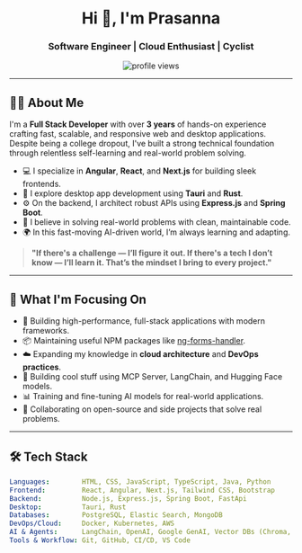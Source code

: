  

<h1 align="center">Hi 👋, I'm Prasanna</h1>
<h3 align="center">Software Engineer | Cloud Enthusiast | Cyclist </h3>

<p align="center">
  <img src="https://komarev.com/ghpvc/?username=prasanna&label=Profile%20views&color=0e75b6&style=flat" alt="profile views" />
</p>

---

## 👨‍💻 About Me

I'm a **Full Stack Developer** with over **3 years** of hands-on experience crafting fast, scalable, and responsive web and desktop applications. Despite being a college dropout, I've built a strong technical foundation through relentless self-learning and real-world problem solving.

- 💻 I specialize in **Angular**, **React**, and **Next.js** for building sleek frontends.
- 🦀 I explore desktop app development using **Tauri** and **Rust**.
- ⚙️ On the backend, I architect robust APIs using **Express.js** and **Spring Boot**.
- 🧠 I believe in solving real-world problems with clean, maintainable code.
- 🌍 In this fast-moving AI-driven world, I’m always learning and adapting.

> **"If there's a challenge — I’ll figure it out. If there's a tech I don’t know — I’ll learn it. That’s the mindset I bring to every project."**

---

## 🚀 What I'm Focusing On

- 🔧 Building high-performance, full-stack applications with modern frameworks.
- 📦 Maintaining useful NPM packages like [ng-forms-handler](https://www.npmjs.com/package/ng-forms-handler).
- ☁️ Expanding my knowledge in **cloud architecture** and **DevOps practices**.
- 🧠 Building cool stuff using MCP Server, LangChain, and Hugging Face models.
- 📊 Training and fine-tuning AI models for real-world applications.
- 👥 Collaborating on open-source and side projects that solve real problems.


---

## 🛠 Tech Stack

```yaml
Languages:        HTML, CSS, JavaScript, TypeScript, Java, Python
Frontend:         React, Angular, Next.js, Tailwind CSS, Bootstrap
Backend:          Node.js, Express.js, Spring Boot, FastApi
Desktop:          Tauri, Rust
Databases:        PostgreSQL, Elastic Search, MongoDB
DevOps/Cloud:     Docker, Kubernetes, AWS
AI & Agents:      LangChain, OpenAI, Google GenAI, Vector DBs (Chroma, FAISS)          
Tools & Workflow: Git, GitHub, CI/CD, VS Code
